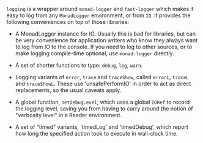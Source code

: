 `logging` is a wrapper around `monad-logger` and `fast-logger` which makes it
easy to log from any `MonadLogger` environment, or from `IO`.  It provides the
following conveniences on top of those libraries:

  - A MonadLogger instance for IO.  Usually this is bad for libraries, but can
    be very convenience for application writers who know they always want to
    log from IO to the console.  If you need to log to other sources, or to
    make logging compile-time optional, use `monad-logger` directly.

  - A set of shorter functions to type: `debug`, `log`, `warn`.

  - Logging variants of `error`, `trace` and `traceShow`, called `errorL`,
    `traceL` and `traceShowL`.  These use 'unsafePerformIO' in order to act as
    direct replacements, so the usual caveats apply.

  - A global function, `setDebugLevel`, which uses a global `IORef` to record
    the logging level, saving you from having to carry around the notion of
    "verbosity level" in a Reader environment.

  - A set of "timed" variants, 'timedLog' and 'timedDebug', which report how
    long the specified action took to execute in wall-clock time.
